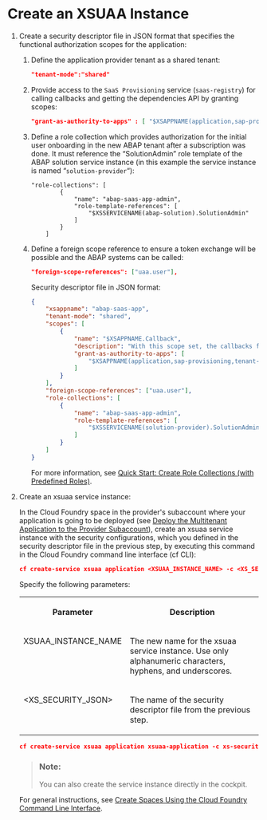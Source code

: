 <!-- loio2ce1a962c3be48dd8035513b0a2d7397 -->

# Create an XSUAA Instance



1.  Create a security descriptor file in JSON format that specifies the functional authorization scopes for the application:
    1.  Define the application provider tenant as a shared tenant:

        ```json
        "tenant-mode":"shared"
        ```

    2.  Provide access to the `SaaS Provisioning` service \(`saas-registry`\) for calling callbacks and getting the dependencies API by granting scopes:

        ```json
        "grant-as-authority-to-apps" : [ "$XSAPPNAME(application,sap-provisioning,tenant-onboarding)"]
        ```

    3.  Define a role collection which provides authorization for the initial user onboarding in the new ABAP tenant after a subscription was done. It must reference the “SolutionAdmin” role template of the ABAP solution service instance \(in this example the service instance is named “`solution-provider`“\):

        ```
        "role-collections": [
                {
                    "name": "abap-saas-app-admin",
                    "role-template-references": [
                        "$XSSERVICENAME(abap-solution).SolutionAdmin"
                    ]
                }
            ]
        
        ```

    4.  Define a foreign scope reference to ensure a token exchange will be possible and the ABAP systems can be called:

        ```json
        "foreign-scope-references": ["uaa.user"],
        ```

        Security descriptor file in JSON format:

        ```json
        {
            "xsappname": "abap-saas-app",
            "tenant-mode": "shared",
            "scopes": [
                {
                    "name": "$XSAPPNAME.Callback",
                    "description": "With this scope set, the callbacks for subscribe, unsubscribe and getDependencies can be called.",
                    "grant-as-authority-to-apps": [
                        "$XSAPPNAME(application,sap-provisioning,tenant-onboarding)"
                    ]
                }
            ],
            "foreign-scope-references": ["uaa.user"],
            "role-collections": [
                {
                    "name": "abap-saas-app-admin",
                    "role-template-references": [
                        "$XSSERVICENAME(solution-provider).SolutionAdmin"
                    ]
                }
            ]
        }
        ```

        For more information, see [Quick Start: Create Role Collections \(with Predefined Roles\)](https://help.sap.com/viewer/65de2977205c403bbc107264b8eccf4b/Cloud/en-US/fe750543788a40b79a49854590ad0b11.html).


2.  Create an xsuaa service instance:

    In the Cloud Foundry space in the provider's subaccount where your application is going to be deployed \(see [Deploy the Multitenant Application to the Provider Subaccount](https://help.sap.com/viewer/65de2977205c403bbc107264b8eccf4b/Cloud/en-US/2204416a491f4068ba36066ca1aa9ca0.html)\), create an xsuaa service instance with the security configurations, which you defined in the security descriptor file in the previous step, by executing this command in the Cloud Foundry command line interface \(cf CLI\):

    ```json
    cf create-service xsuaa application <XSUAA_INSTANCE_NAME> -c <XS_SECURITY_JSON>
    ```

    Specify the following parameters:


    <table>
    <tr>
    <th valign="top">

    Parameter


    
    </th>
    <th valign="top">

    Description


    
    </th>
    </tr>
    <tr>
    <td valign="top">
    
    XSUAA\_INSTANCE\_NAME


    
    </td>
    <td valign="top">
    
    The new name for the xsuaa service instance. Use only alphanumeric characters, hyphens, and underscores.


    
    </td>
    </tr>
    <tr>
    <td valign="top">
    
    <XS\_SECURITY\_JSON\>


    
    </td>
    <td valign="top">
    
    The name of the security descriptor file from the previous step.


    
    </td>
    </tr>
    </table>
    
    ```json
    cf create-service xsuaa application xsuaa-application -c xs-security.json
    ```

    > ### Note:  
    > You can also create the service instance directly in the cockpit.

    For general instructions, see [Create Spaces Using the Cloud Foundry Command Line Interface](https://help.sap.com/viewer/65de2977205c403bbc107264b8eccf4b/Cloud/en-US/a2e5e29eca0b40da8d3a25e806329377.html).


